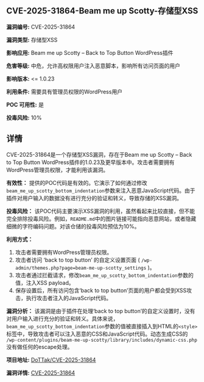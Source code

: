 ## CVE-2025-31864-Beam me up Scotty-存储型XSS

**漏洞编号:** CVE-2025-31864

**漏洞类型:** 存储型XSS

**影响应用:** Beam me up Scotty – Back to Top Button WordPress插件

**危害等级:** 中危，允许高权限用户注入恶意脚本，影响所有访问页面的用户

**影响版本:** <= 1.0.23

**利用条件:** 需要具有管理员权限的WordPress用户

**POC 可用性:** 是

**投毒风险:** 10%

## 详情

CVE-2025-31864是一个存储型XSS漏洞，存在于Beam me up Scotty – Back to Top Button WordPress插件的1.0.23及更早版本中。攻击者需要拥有WordPress管理员权限，才能利用该漏洞。

**有效性：**
提供的POC代码是有效的。它演示了如何通过修改`beam_me_up_scotty_bottom_indentation`参数来注入恶意JavaScript代码。由于插件对用户输入的数据没有进行充分的验证和转义，导致存储的XSS漏洞。

**投毒风险：**
该POC代码主要演示XSS漏洞的利用，虽然看起来比较直接，但不能完全排除投毒风险。例如，`README.md`中的图片链接可能指向恶意网站，或者隐藏细微的字符编码问题。对该仓储的投毒风险预估为10%。

**利用方式：**
1.  攻击者需要拥有WordPress管理员权限。
2.  攻击者访问 ‘back to top button’ 的自定义设置页面 ( `/wp-admin/themes.php?page=beam-me-up-scotty_settings` )。
3.  攻击者通过拦截请求，修改`beam_me_up_scotty_bottom_indentation`参数的值，注入XSS payload。
4.  保存设置后，所有访问包含‘back to top button’页面的用户都会受到XSS攻击，执行攻击者注入的JavaScript代码。

**漏洞分析：**
该漏洞是由于插件在处理‘back to top button’的自定义设置时，没有对用户输入进行充分的验证和转义。具体来说，`beam_me_up_scotty_bottom_indentation`参数的值被直接插入到HTML的`<style>`标签中，导致攻击者可以注入恶意的CSS和JavaScript代码。动态生成CSS的 `/wp-content/plugins/beam-me-up-scotty/library/includes/dynamic-css.php` 没有做任何的escape处理。

**项目地址:** [DoTTak/CVE-2025-31864](https://github.com/DoTTak/CVE-2025-31864)

**漏洞详情:** [CVE-2025-31864](https://nvd.nist.gov/vuln/detail/CVE-2025-31864)